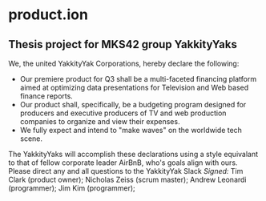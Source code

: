 # product.ion
Thesis project for MKS42 group YakkityYaks
---
We, the united YakkityYak Corporations, hereby declare the following:
* Our premiere product for Q3 shall be a multi-faceted financing platform aimed at optimizing data presentations for Television and Web based finance reports.
* Our product shall, specifically, be a budgeting program designed for producers and executive producers of TV and web production companies to organize and view their expenses.
* We fully expect and intend to "make waves" on the worldwide tech scene.

The YakkityYaks will accomplish these declarations using a style equivalant to that of fellow corporate leader AirBnB, who's goals align with ours.
Please direct any and all questions to the YakkityYak Slack
*Signed:*
Tim Clark (product owner);
Nicholas Zeiss (scrum master);
Andrew Leonardi (programmer);
Jim Kim (programmer);
